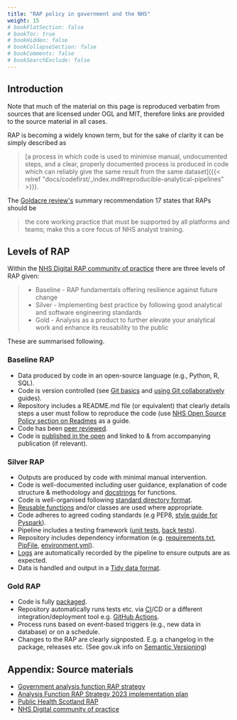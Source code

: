 ```yaml
---
title: "RAP policy in government and the NHS"
weight: 15
# bookFlatSection: false
# bookToc: true
# bookHidden: false
# bookCollapseSection: false
# bookComments: false
# bookSearchExclude: false
---
```


## Introduction

Note that much of the material on this page is reproduced verbatim from sources that are licensed under OGL and MIT, therefore links are provided to the source material in all cases.

RAP is becoming a widely known term, but for the sake of clarity it can be simply described as

> [a process in which code is used to minimise manual, undocumented steps, and a clear, properly documented process is produced in code which can reliably give the same result from the same dataset]({{< relref "docs/codefirst/_index.md#reproducible-analytical-pipelines" >}}).

The [Goldacre review's](https://www.gov.uk/government/publications/better-broader-safer-using-health-data-for-research-and-analysis) summary recommendation 17 states that RAPs should be

> the core working practice that must be supported by all platforms and teams; make this a core focus of NHS analyst training.

## Levels of RAP

Within the [NHS Digital RAP community of practice](https://nhsdigital.github.io/rap-community-of-practice/introduction_to_RAP/levels_of_RAP/) there are three levels of RAP given:

> * Baseline - RAP fundamentals offering resilience against future change
> * Silver - Implementing best practice by following good analytical and software engineering standards
> * Gold - Analysis as a product to further elevate your analytical work and enhance its reusability to the public

These are summarised following.

### Baseline RAP

* Data produced by code in an open-source language (e.g., Python, R, SQL).
* Code is version controlled (see [Git basics](https://github.com/NHSDigital/rap-community-of-practice/blob/main/docs/training_resources/git/intro-to-git.md) and [using Git collaboratively](https://github.com/NHSDigital/rap-community-of-practice/blob/main/docs/training_resources/git/using-git-collaboratively.md) guides).
* Repository includes a README.md file (or equivalent) that clearly details steps a user must follow to reproduce the code (use [NHS Open Source Policy section on Readmes](https://github.com/nhsx/open-source-policy/blob/main/open-source-policy.md#b-readmes) as a guide.
* Code has been [peer reviewed](https://github.com/NHSDigital/rap-community-of-practice/blob/main/docs/implementing_RAP/code-review.md).
* Code is [published in the open](https://github.com/NHSDigital/rap-community-of-practice/blob/main/docs/implementing_RAP/how-to-publish-your-code-in-the-open.md) and linked to & from accompanying publication (if relevant).

### Silver RAP

* Outputs are produced by code with minimal manual intervention.
* Code is well-documented including user guidance, explanation of code structure & methodology and [docstrings](https://github.com/NHSDigital/rap-community-of-practice/blob/main/docs/training_resources/python/python-functions.md#documentation) for functions.
* Code is well-organised following [standard directory format](https://github.com/NHSDigital/rap-community-of-practice/blob/main/docs/training_resources/python/project-structure-and-packaging.md).
* [Reusable functions](https://github.com/NHSDigital/rap-community-of-practice/blob/main/docs/training_resources/python/python-functions.md) and/or classes are used where appropriate.
* Code adheres to agreed coding standards (e.g PEP8, [style guide for Pyspark](https://github.com/NHSDigital/rap-community-of-practice/blob/main/docs/training_resources/pyspark/pyspark-style-guide.md)).
* Pipeline includes a testing framework ([unit tests](https://github.com/NHSDigital/rap-community-of-practice/blob/main/docs/training_resources/python/unit-testing.md), [back tests](https://github.com/NHSDigital/rap-community-of-practice/blob/main/docs/training_resources/python/backtesting.md)).
* Repository includes dependency information (e.g. [requirements.txt](https://pip.pypa.io/en/stable/user_guide/#requirements-files), [PipFile](https://github.com/pypa/pipfile/blob/main/README.rst), [environment.yml](https://pip.pypa.io/en/stable/user_guide/#requirements-files)).
* [Logs](https://github.com/NHSDigital/rap-community-of-practice/blob/main/docs/training_resources/python/logging-and-error-handling.md) are automatically recorded by the pipeline to ensure outputs are as expected.
* Data is handled and output in a [Tidy data format](https://medium.com/@kimrodrikwa/untidy-data-a90b6e3ebe4c).

### Gold RAP

* Code is fully [packaged](https://packaging.python.org/en/latest/).
* Repository automatically runs tests etc. via [CI](https://github.com/skills/continuous-integration)/CD or a different integration/deployment tool e.g. [GitHub Actions](https://docs.github.com/en/actions).
* Process runs based on event-based triggers (e.g., new data in database) or on a schedule.
* Changes to the RAP are clearly signposted. E.g. a changelog in the package, releases etc. (See gov.uk info on [Semantic Versioning](https://github.com/alphagov/govuk-frontend/blob/main/docs/contributing/versioning.md))

## Appendix: Source materials

* [Government analysis function RAP strategy](https://analysisfunction.civilservice.gov.uk/policy-store/reproducible-analytical-pipelines-strategy/)
* [Analysis Function RAP Strategy 2023 implementation plan](https://www.ons.gov.uk/aboutus/whatwedo/programmesandprojects/analysisfunctionrapstrategy2023implementationplan)
* [Public Health Scotland RAP](https://www.isdscotland.org/About-ISD/Methodologies/_docs/Reproducible_Analytical_Pipelines_paper_v1.4.pdf)
* [NHS Digital community of practice](https://nhsdigital.github.io/rap-community-of-practice/)